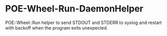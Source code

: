 # POE-Wheel-Run-DaemonHelper
POE::Wheel::Run helper to send STDOUT and STDERR to syslog and restart with backoff when the program exits unexpected.
